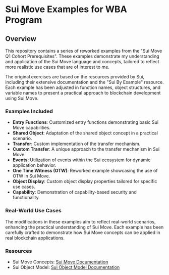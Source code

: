 # Sui Move Examples for WBA Program

## Overview

This repository contains a series of reworked examples from the "Sui Move Q1 Cohort Prerequisites". These examples demonstrate my understanding and application of the Sui Move language and concepts, tailored to reflect more realistic use cases that are of interest to me.

The original exercises are based on the resources provided by Sui, including their extensive documentation and the "Sui By Example" resource. Each example has been adjusted in function names, object structures, and variable names to present a practical approach to blockchain development using Sui Move.

### Examples Included

- **Entry Functions**: Customized entry functions demonstrating basic Sui Move capabilities.
- **Shared Object**: Adaptation of the shared object concept in a practical scenario.
- **Transfer**: Custom implementation of the transfer mechanism.
- **Custom Transfer**: A unique approach to the transfer mechanism in Sui Move.
- **Events**: Utilization of events within the Sui ecosystem for dynamic application behavior.
- **One Time Witness (OTW)**: Reworked example showcasing the use of OTW in Sui Move.
- **Object Display**: Custom object display properties tailored for specific use cases.
- **Capability**: Demonstration of capability-based security and functionality.

### Real-World Use Cases

The modifications in these examples aim to reflect real-world scenarios, enhancing the practical understanding of Sui Move. Each example has been carefully crafted to demonstrate how Sui Move concepts can be applied in real blockchain applications.

### Resources

- Sui Move Concepts: [Sui Move Documentation](https://docs.sui.io/concepts/sui-move-concepts)
- Sui Object Model: [Sui Object Model Documentation](https://docs.sui.io/concepts/object-model)
